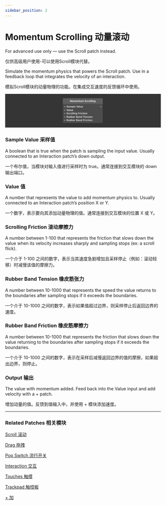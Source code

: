 ```yaml
---
sidebar_position: 2
---
```


# Momentum Scrolling 动量滚动

For advanced use only — use the Scroll patch instead.

仅供高级用户使用-可以使用Scroll模块代替。

Simulate the momentum physics that powers the Scroll patch. Use in a feedback loop that integrates the velocity of an interaction.

模拟Scroll模块的动量物理的功能。在集成交互速度的反馈循环中使用。

![Image](./../../../static/img/docs/Interaction/momentum-scrolling.png)

### Sample Value 采样值

A boolean that is true when the patch is sampling the input value. Usually connected to an Interaction patch’s down output.

一个布尔值，当模块对输入值进行采样时为 true。通常连接到交互模块的 down 输出端口。

### Value 值

A number that represents the value to add momentum physics to. Usually connected to an Interaction patch’s position X or Y.

一个数字，表示要向其添加动量物理的值。通常连接到交互模块的位置 X 或 Y。

### Scrolling Friction 滚动摩擦力

A number between 1-100 that represents the friction that slows down the value when its velocity increases sharply and sampling stops (ex: a scroll flick).

一个介于 1-100 之间的数字，表示当其速度急剧增加且采样停止（例如：滚动轻移）时减慢该值的摩擦力。

### Rubber Band Tension 橡皮筋张力

A number between 10-1000 that represents the speed the value returns to the boundaries after sampling stops if it exceeds the boundaries.

一个介于 10-1000 之间的数字，表示如果值超过边界，则采样停止后返回边界的速度。

### Rubber Band Friction 橡皮筋摩擦力

A number between 10-1000 that represents the friction that slows down the value returning to the boundaries after sampling stops if it exceeds the boundaries.

一个介于 10-1000 之间的数字，表示在采样后减慢返回边界的值的摩擦，如果超出边界，则停止。

### Output 输出

The value with momentum added. Feed back into the Value input and add velocity with a + patch.

增加动量的值。反馈到值输入中，并使用 + 模块添加速度。

------

### Related Patches 相关模块

[Scroll 滚动](./Scroll.md)

[Drag 拖拽](./Drag.md)

[Pop Switch 流行开关](./Pop%20Switch.md)

[Interaction 交互](./Interaction.md)

[Touches 触摸](./../Device/Touches.md)

[Trackpad 触控板](./../Device/Trackpad.md)

[+ 加](./../Math/+.md)
